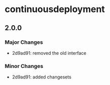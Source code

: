 # continuousdeployment

## 2.0.0

### Major Changes

- 2d9ad91: removed the old interface

### Minor Changes

- 2d9ad91: added changesets
